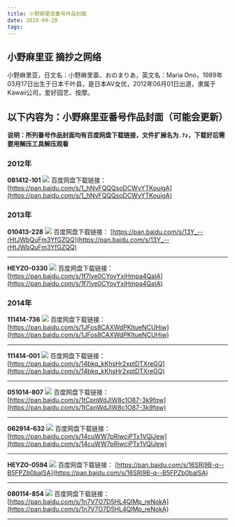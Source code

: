 ```yaml
---
title: 小野麻里亚番号作品封面
date: 2018-09-20
tags:
---
```

## 小野麻里亚 摘抄之网络
小野麻里亚，日文名：小野麻里亜、おのまりあ，英文名：Maria Ono，1989年03月17日出生于日本千叶县，是日本AV女优，2012年06月01日出道，隶属于Kawaii公司，爱好园艺、按摩。
<!--more-->
## 以下内容为：小野麻里亚番号作品封面（可能会更新）
**说明：所列番号作品封面均有百度网盘下载链接，文件扩展名为`.7z`，下载好后需要用解压工具解压观看**
### 2012年
**081412-101**
![](081412-101.jpg)
百度网盘下载链接：
[https://pan.baidu.com/s/1_hNvFQQQsoDCWvYTKouigA](https://pan.baidu.com/s/1_hNvFQQQsoDCWvYTKouigA)
### 2013年
**010413-228**
![](010413-228.jpg)
百度网盘下载链接：
[https://pan.baidu.com/s/13Y_--rHtJWbQuFm3YfGZQQ](https://pan.baidu.com/s/13Y_--rHtJWbQuFm3YfGZQQ)
***
**HEYZO-0330**
![](HEYZO-0330.jpg)
百度网盘下载链接：
[https://pan.baidu.com/s/1f7lye0CYovYxjHmpa4QaIA](https://pan.baidu.com/s/1f7lye0CYovYxjHmpa4QaIA)
### 2014年
**111414-736**
![](111414-736.jpg)
百度网盘下载链接：
[https://pan.baidu.com/s/1JFos8CAXWdPKltueNCUHiw](https://pan.baidu.com/s/1JFos8CAXWdPKltueNCUHiw)
***
**111414-001**
![](111414-001.jpg)
百度网盘下载链接：
[https://pan.baidu.com/s/14bkq_kKhsHr2xptDTXreGQ](https://pan.baidu.com/s/14bkq_kKhsHr2xptDTXreGQ)
***
**051014-807**
![](051014-807.jpg)
百度网盘下载链接：
[https://pan.baidu.com/s/1tCpnWdJIW8c1O87-3k9fqw](https://pan.baidu.com/s/1tCpnWdJIW8c1O87-3k9fqw)
***
**062914-632**
![](062914-632.jpg)
百度网盘下载链接：
[https://pan.baidu.com/s/14cuWW7pRiwciPTx1VQIJew](https://pan.baidu.com/s/14cuWW7pRiwciPTx1VQIJew)
***
**HEYZO-0594**
![](HEYZO-0594.jpg)
百度网盘下载链接：
[https://pan.baidu.com/s/16SRl9B-q--B5FPZb0balSA](https://pan.baidu.com/s/16SRl9B-q--B5FPZb0balSA)
***
**080114-854**
![](080114-854.jpg)
百度网盘下载链接：
[https://pan.baidu.com/s/1n7V7O7D5HL4QlMp_reNokA](https://pan.baidu.com/s/1n7V7O7D5HL4QlMp_reNokA)
***